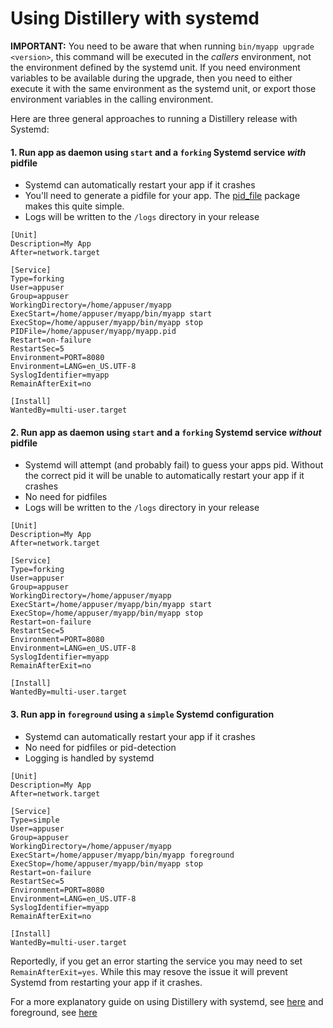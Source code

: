 # Using Distillery with systemd

**IMPORTANT:** You need to be aware that when running `bin/myapp upgrade <version>`, this command
will be executed in the _callers_ environment, not the environment defined by the systemd unit. If you
need environment variables to be available during the upgrade, then you need to either execute it with the
same environment as the systemd unit, or export those environment variables in the calling environment.

Here are three general approaches to running a Distillery release with Systemd:

#### 1. Run app as daemon using `start` and a `forking` Systemd service *with* pidfile

* Systemd can automatically restart your app if it crashes
* You'll need to generate a pidfile for your app. The [pid_file](https://github.com/OvermindDL1/pid_file) package makes this quite simple.
* Logs will be written to the `/logs` directory in your release

```systemd
[Unit]
Description=My App
After=network.target

[Service]
Type=forking
User=appuser
Group=appuser
WorkingDirectory=/home/appuser/myapp
ExecStart=/home/appuser/myapp/bin/myapp start
ExecStop=/home/appuser/myapp/bin/myapp stop
PIDFile=/home/appuser/myapp/myapp.pid
Restart=on-failure
RestartSec=5
Environment=PORT=8080
Environment=LANG=en_US.UTF-8
SyslogIdentifier=myapp
RemainAfterExit=no

[Install]
WantedBy=multi-user.target
```


#### 2. Run app as daemon using `start` and a `forking` Systemd service *without* pidfile

* Systemd will attempt (and probably fail) to guess your apps pid. Without the correct pid it will be unable to automatically restart your app if it crashes
* No need for pidfiles
* Logs will be written to the `/logs` directory in your release

```systemd
[Unit]
Description=My App
After=network.target

[Service]
Type=forking
User=appuser
Group=appuser
WorkingDirectory=/home/appuser/myapp
ExecStart=/home/appuser/myapp/bin/myapp start
ExecStop=/home/appuser/myapp/bin/myapp stop
Restart=on-failure
RestartSec=5
Environment=PORT=8080
Environment=LANG=en_US.UTF-8
SyslogIdentifier=myapp
RemainAfterExit=no

[Install]
WantedBy=multi-user.target
```


#### 3. Run app in `foreground` using a `simple` Systemd configuration

* Systemd can automatically restart your app if it crashes
* No need for pidfiles or pid-detection
* Logging is handled by systemd

```systemd
[Unit]
Description=My App
After=network.target

[Service]
Type=simple
User=appuser
Group=appuser
WorkingDirectory=/home/appuser/myapp
ExecStart=/home/appuser/myapp/bin/myapp foreground
ExecStop=/home/appuser/myapp/bin/myapp stop
Restart=on-failure
RestartSec=5
Environment=PORT=8080
Environment=LANG=en_US.UTF-8
SyslogIdentifier=myapp
RemainAfterExit=no

[Install]
WantedBy=multi-user.target
```

Reportedly, if you get an error starting the service you may need to set `RemainAfterExit=yes`. While this may resove the issue it will prevent Systemd from restarting your app if it crashes.

For a more explanatory guide on using Distillery with systemd, see [here](http://mfeckie.github.io/Phoenix-In-Production-With-Systemd/) and foreground, see [here](https://elixirforum.com/t/distillery-node-is-not-running-and-non-zero-exit-code/3834)
